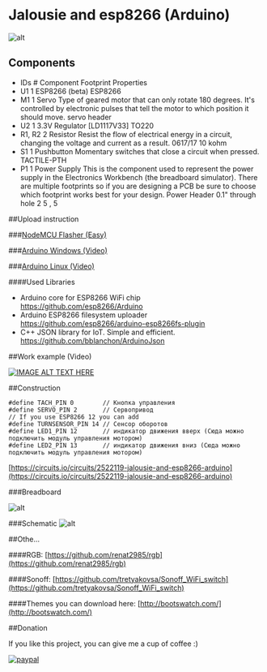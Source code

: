 # Jalousie and esp8266 (Arduino)

![alt](https://raw.githubusercontent.com/tretyakovsa/jaluzi/master/tutorial/screen.png)

## Components

- IDs 	# 	Component 	Footprint 	Properties
- U1 	1 	ESP8266 (beta) 	ESP8266
- M1 	1 	Servo Type of geared motor that can only rotate 180 degrees. It's controlled by electronic pulses that tell the motor to which position it should move. 	servo header
- U2 	1 	3.3V Regulator [LD1117V33] 	TO220
- R1, R2 	2 	Resistor Resist the flow of electrical energy in a circuit, changing the voltage and current as a result. 	0617/17 	10 kohm
- S1 	1 	Pushbutton Momentary switches that close a circuit when pressed. 	TACTILE-PTH
- P1 	1 	Power Supply This is the component used to represent the power supply in the Electronics Workbench (the breadboard simulator). There are multiple footprints so if you are designing a PCB be sure to choose which footprint works best for your design. 	Power Header 0.1" through hole 2 	5 , 5



##Upload instruction

###[NodeMCU Flasher (Easy)](https://github.com/tretyakovsa/jaluzi/tree/master/build)

###[Arduino Windows (Video)](https://www.youtube.com/watch?v=jMK9mySGHio)

###[Arduino Linux (Video)](https://www.youtube.com/watch?v=1TAHlRqZ46k)

####Used Libraries
- Arduino core for ESP8266 WiFi chip https://github.com/esp8266/Arduino
- Arduino ESP8266 filesystem uploader https://github.com/esp8266/arduino-esp8266fs-plugin
- C++ JSON library for IoT. Simple and efficient. https://github.com/bblanchon/ArduinoJson

##Work example (Video)

[![IMAGE ALT TEXT HERE](https://img.youtube.com/vi/LZI4Yu47LZI/0.jpg)](https://www.youtube.com/watch?v=LZI4Yu47LZI&list=PL6NJTNxbvy-IPTDQk8XjTV41oRrFafrRi)

##Construction
```
#define TACH_PIN 0        // Кнопка управления
#define SERVO_PIN 2       // Сервопривод
// If you use ESP8266 12 you can add
#define TURNSENSOR_PIN 14 // Сенсор оборотов
#define LED1_PIN 12       // индикатор движения вверх (Сюда можно подключить модуль управления мотором)
#define LED2_PIN 13       // индикатор движения вниз (Сюда можно подключить модуль управления мотором)
```

[https://circuits.io/circuits/2522119-jalousie-and-esp8266-arduino](https://circuits.io/circuits/2522119-jalousie-and-esp8266-arduino)

###Breadboard

![alt](https://raw.githubusercontent.com/tretyakovsa/jaluzi/master/tutorial/breadboard.gif)

###Schematic
![alt](https://raw.githubusercontent.com/tretyakovsa/jaluzi/master/tutorial/schematic.png)


##Othe...

####RGB: [https://github.com/renat2985/rgb](https://github.com/renat2985/rgb)

####Sonoff: [https://github.com/tretyakovsa/Sonoff_WiFi_switch](https://github.com/tretyakovsa/Sonoff_WiFi_switch)


####Themes you can download here: [http://bootswatch.com/](http://bootswatch.com/)


##Donation

If you like this project, you can give me a cup of coffee :)

[![paypal](https://www.paypalobjects.com/en_US/i/btn/btn_donateCC_LG.gif)](https://www.paypal.com/cgi-bin/webscr?cmd=_donations&business=W4PURUNKWMRJW&lc=AU&item_name=esp8266&currency_code=USD&bn=PP%2dDonationsBF%3abtn_donate_SM%2egif%3aNonHosted)
